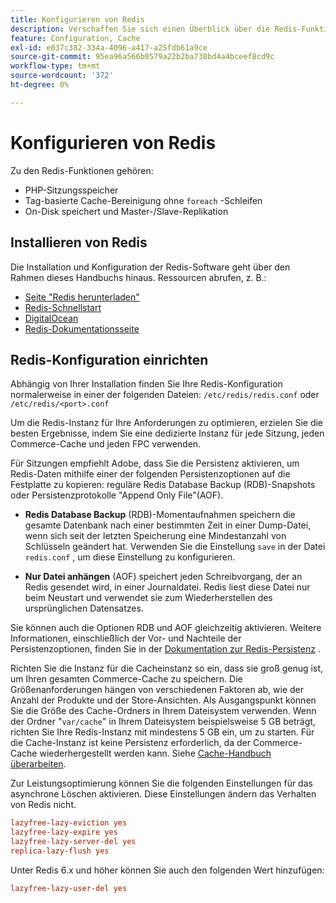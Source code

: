```yaml
---
title: Konfigurieren von Redis
description: Verschaffen Sie sich einen Überblick über die Redis-Funktionen und starten Sie Ihre Redis-Konfiguration.
feature: Configuration, Cache
exl-id: e037c382-334a-4096-a417-a25fdb61a9ce
source-git-commit: 95ea96a566b0579a22b2ba738bd4a4bceef8cd9c
workflow-type: tm+mt
source-wordcount: '372'
ht-degree: 0%

---
```


# Konfigurieren von Redis

Zu den Redis-Funktionen gehören:

- PHP-Sitzungsspeicher
- Tag-basierte Cache-Bereinigung ohne `foreach` -Schleifen
- On-Disk speichert und Master-/Slave-Replikation

## Installieren von Redis

Die Installation und Konfiguration der Redis-Software geht über den Rahmen dieses Handbuchs hinaus. Ressourcen abrufen, z. B.:

- [Seite &quot;Redis herunterladen&quot;](https://redis.io/download)
- [Redis-Schnellstart](https://redis.io/docs/getting-started/)
- [DigitalOcean](https://www.digitalocean.com/community/tutorials/how-to-install-and-use-redis)
- [Redis-Dokumentationsseite](https://redis.io/docs)

## Redis-Konfiguration einrichten

Abhängig von Ihrer Installation finden Sie Ihre Redis-Konfiguration normalerweise in einer der folgenden Dateien: `/etc/redis/redis.conf` oder `/etc/redis/<port>.conf`

Um die Redis-Instanz für Ihre Anforderungen zu optimieren, erzielen Sie die besten Ergebnisse, indem Sie eine dedizierte Instanz für jede Sitzung, jeden Commerce-Cache und jeden FPC verwenden.

Für Sitzungen empfiehlt Adobe, dass Sie die Persistenz aktivieren, um Redis-Daten mithilfe einer der folgenden Persistenzoptionen auf die Festplatte zu kopieren: reguläre Redis Database Backup (RDB)-Snapshots oder Persistenzprotokolle &quot;Append Only File&quot;(AOF).

- **Redis Database Backup** (RDB)-Momentaufnahmen speichern die gesamte Datenbank nach einer bestimmten Zeit in einer Dump-Datei, wenn sich seit der letzten Speicherung eine Mindestanzahl von Schlüsseln geändert hat. Verwenden Sie die Einstellung `save` in der Datei `redis.conf` , um diese Einstellung zu konfigurieren.

- **Nur Datei anhängen** (AOF) speichert jeden Schreibvorgang, der an Redis gesendet wird, in einer Journaldatei. Redis liest diese Datei nur beim Neustart und verwendet sie zum Wiederherstellen des ursprünglichen Datensatzes.

Sie können auch die Optionen RDB und AOF gleichzeitig aktivieren. Weitere Informationen, einschließlich der Vor- und Nachteile der Persistenzoptionen, finden Sie in der [Dokumentation zur Redis-Persistenz](https://redis.io/topics/persistence) .

Richten Sie die Instanz für die Cacheinstanz so ein, dass sie groß genug ist, um Ihren gesamten Commerce-Cache zu speichern. Die Größenanforderungen hängen von verschiedenen Faktoren ab, wie der Anzahl der Produkte und der Store-Ansichten. Als Ausgangspunkt können Sie die Größe des Cache-Ordners in Ihrem Dateisystem verwenden. Wenn der Ordner &quot;`var/cache`&quot; in Ihrem Dateisystem beispielsweise 5 GB beträgt, richten Sie Ihre Redis-Instanz mit mindestens 5 GB ein, um zu starten. Für die Cache-Instanz ist keine Persistenz erforderlich, da der Commerce-Cache wiederhergestellt werden kann. Siehe [Cache-Handbuch überarbeiten](https://redis.io/docs/latest/develop/use/).

Zur Leistungsoptimierung können Sie die folgenden Einstellungen für das asynchrone Löschen aktivieren. Diese Einstellungen ändern das Verhalten von Redis nicht.

```ini
lazyfree-lazy-eviction yes
lazyfree-lazy-expire yes
lazyfree-lazy-server-del yes
replica-lazy-flush yes
```

Unter Redis 6.x und höher können Sie auch den folgenden Wert hinzufügen:

```ini
lazyfree-lazy-user-del yes
```
